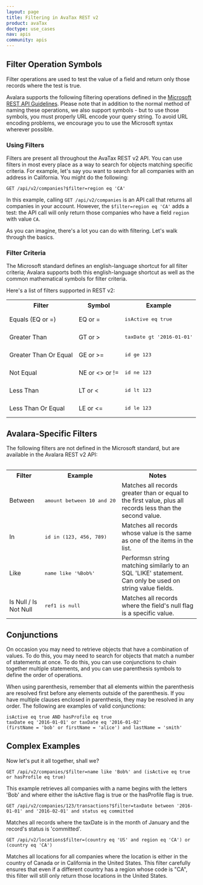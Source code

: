 ```yaml
---
layout: page
title: Filtering in AvaTax REST v2
product: avaTax
doctype: use_cases
nav: apis
community: apis
---
```


<h2>Filter Operation Symbols</h2>

Filter operations are used to test the value of a field and return only those records where the test is true.

Avalara supports the following filtering operations defined in the <a href="https://github.com/Microsoft/api-guidelines/blob/master/Guidelines.md#97-filtering">Microsoft REST API Guidelines</a>.  Please note that in addition to the normal method of naming these operations, we also support symbols - but to use those symbols, you must properly URL encode your query string.  To avoid URL encoding problems, we encourage you to use the Microsoft syntax wherever possible.

<h3>Using Filters</h3>

Filters are present all throughout the AvaTax REST v2 API.  You can use filters in most every place as a way to search for objects matching specific criteria.  For example, let's say you want to search for all companies with an address in California.  You might do the following:

```
GET /api/v2/companies?$filter=region eq 'CA'
```

In this example, calling `GET /api/v2/companies` is an API call that returns all companies in your account.  However, the `$filter=region eq 'CA'` adds a test: the API call will only return those companies who have a field `region` with value `CA`.

As you can imagine, there's a lot you can do with filtering.  Let's walk through the basics.

<h3>Filter Criteria</h3>

The Microsoft standard defines an english-language shortcut for all filter criteria; Avalara supports both this english-language shortcut as well as the common mathematical symbols for filter criteria. 

Here's a list of filters supported in REST v2:

<table class="styled-table">
    <tr>
        <th>Filter</th>
        <th>Symbol</th>
        <th>Example</th>
    </tr>
    <tr>
        <td>Equals (EQ or =)</td>
        <td>EQ or =</td>
        <td><pre>isActive eq true</pre></td>
    </tr>
    <tr>
        <td>Greater Than</td>
        <td>GT or &gt;</td>
        <td><pre>taxDate gt '2016-01-01'</pre></td>
    </tr>
    <tr>
        <td>Greater Than Or Equal</td>
        <td>GE or &gt;=</td>
        <td><pre>id ge 123</pre></td>
    </tr>
    <tr>
        <td>Not Equal</td>
        <td>NE or &lt;&gt; or !=</td>
        <td><pre>id ne 123</pre></td>
    </tr>
    <tr>
        <td>Less Than</td>
        <td>LT or &lt;</td>
        <td><pre>id lt 123</pre></td>
    </tr>
    <tr>
        <td>Less Than Or Equal</td>
        <td>LE or &lt;=</td>
        <td><pre>id le 123</pre></td>
    </tr>
<table>

<h2>Avalara-Specific Filters</h2>

The following filters are not defined in the Microsoft standard, but are available in the Avalara REST v2 API:

<table class="styled-table">
    <tr>
        <th>Filter</th>
        <th>Example</th>
        <th>Notes</th>
    </tr>
    <tr>
        <td>Between</td>
        <td><pre>amount between 10 and 20</pre></td>
        <td>Matches all records greater than or equal to the first value, plus all records less than the second value.</td>
    </tr>
    <tr>
        <td>In</td>
        <td><pre>id in (123, 456, 789)</pre></td>
        <td>Matches all records whose value is the same as one of the items in the list.</td>
    </tr>
    <tr>
        <td>Like</td>
        <td><pre>name like '%Bob%'</pre></td>
        <td>Performsn string matching similarly to an SQL 'LIKE' statement.  Can only be used on string value fields.</td>
    </tr>
    <tr>
        <td>Is Null / Is Not Null</td>
        <td><pre>ref1 is null</pre></td>
        <td>Matches all records where the field's null flag is a specific value.</td>
    </tr>
<table>

<h2>Conjunctions</h2>

On occasion you may need to retrieve objects that have a combination of values.  To do this, you may need to search for objects that match a number of statements at once.  To do this, you can use conjunctions to chain together multiple statements, and you can use parenthesis symbols to define the order of operations.

When using parenthesis, remember that all elements within the parenthesis are resolved first before any elements outside of the parenthesis.  If you have multiple clauses enclosed in parenthesis, they may be resolved in any order.  The following are examples of valid conjunctions:

```
isActive eq true AND hasProfile eq true
taxDate eq '2016-01-01' or taxDate eq '2016-01-02'
(firstName = 'bob' or firstName = 'alice') and lastName = 'smith'
```

<h2>Complex Examples</h2>

Now let's put it all together, shall we?

```
GET /api/v2/companies/$filter=name like 'Bob%' and (isActive eq true or hasProfile eq true)
```

This example retrieves all companies with a name begins with the letters 'Bob' and where either the isActive flag is true or the hasProfile flag is true.

```
GET /api/v2/companies/123/transactions?$filter=taxDate between '2016-01-01' and '2016-02-01' and status eq committed
```

Matches all records where the taxDate is in the month of January and the record's status is 'committed'.</td>

```
GET /api/v2/locations$filter=(country eq 'US' and region eq 'CA') or (country eq 'CA')
```

Matches all locations for all companies where the location is either in the country of Canada or in California in the United States.  This filter carefully ensures that even if a different country has a region whose code is "CA", this filter will still only return those locations in the United States.
